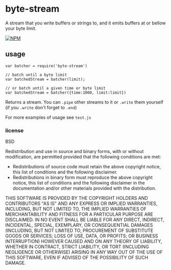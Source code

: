 # byte-stream

A stream that you write buffers or strings to, and it emits buffers at or bellow your byte limit.

[![NPM](https://nodei.co/npm/byte-stream.png)](https://nodei.co/npm/byte-stream/)

## usage

```
var batcher = require('byte-stream')

// batch until a byte limit
var batchedStream = batcher(limit);

// or batch until a given time or byte limit
var batchedStream = batcher({time:1000, limit:limit})
```

Returns a stream. You can `.pipe` other streams to it or `.write` them yourself (if you `.write` don't forget to `.end`)

For more examples of usage see `test.js`


### license

BSD

Redistribution and use in source and binary forms, with or without
modification, are permitted provided that the following conditions are met:

  * Redistributions of source code must retain the above copyright
    notice, this list of conditions and the following disclaimer.
  * Redistributions in binary form must reproduce the above copyright
    notice, this list of conditions and the following disclaimer in the
    documentation and/or other materials provided with the distribution.

THIS SOFTWARE IS PROVIDED BY THE COPYRIGHT HOLDERS AND CONTRIBUTORS "AS IS"
AND ANY EXPRESS OR IMPLIED WARRANTIES, INCLUDING, BUT NOT LIMITED TO, THE
IMPLIED WARRANTIES OF MERCHANTABILITY AND FITNESS FOR A PARTICULAR PURPOSE
ARE DISCLAIMED. IN NO EVENT SHALL <COPYRIGHT HOLDER> BE LIABLE FOR ANY
DIRECT, INDIRECT, INCIDENTAL, SPECIAL, EXEMPLARY, OR CONSEQUENTIAL DAMAGES
(INCLUDING, BUT NOT LIMITED TO, PROCUREMENT OF SUBSTITUTE GOODS OR SERVICES;
LOSS OF USE, DATA, OR PROFITS; OR BUSINESS INTERRUPTION) HOWEVER CAUSED AND
ON ANY THEORY OF LIABILITY, WHETHER IN CONTRACT, STRICT LIABILITY, OR TORT
(INCLUDING NEGLIGENCE OR OTHERWISE) ARISING IN ANY WAY OUT OF THE USE OF
THIS SOFTWARE, EVEN IF ADVISED OF THE POSSIBILITY OF SUCH DAMAGE.

